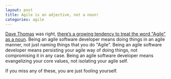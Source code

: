```yaml
---
layout: post
title: Agile is an adjective, not a noun!
categories: agile
---
```


[Dave Thomas][1] was right, [there’s a growing tendency to treat the word "Agile" as a noun][2]. Being an agile software developer means doing things in an agile manner, not just naming things that you do "Agile". Being an agile software developer means persisting your agile way of doing things, not compromising it in any case. Being an agile software developer means evangelizing your core values, not isolating your agile self.

If you miss any of these, you are just fooling yourself.

[1]: http://twitter.com/pragdave
[2]: http://pragprog.com/magazines/2011-02/agile--   